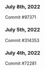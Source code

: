 ### July 8th, 2022

Commit #97371

### July 5th, 2022

Commit #314353


### July 4th, 2022

Commit #72281
